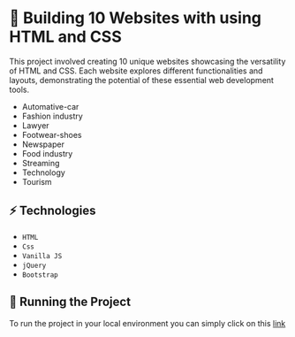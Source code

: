 # 💭 Building 10 Websites with using HTML and CSS

This project involved creating 10 unique websites showcasing the versatility of HTML and CSS. Each website explores different functionalities and layouts, demonstrating the potential of these essential web development tools.
* Automative-car
* Fashion industry
* Lawyer
* Footwear-shoes
* Newspaper
* Food industry
* Streaming
* Technology
* Tourism

## ⚡ Technologies

- `HTML`
- `Css`
- `Vanilla JS`
- `jQuery`
- `Bootstrap`
  
## 🚦 Running the Project

To run the project in your local environment you can simply click on this [link](https://karandash1412.github.io/building-10-websites/)
